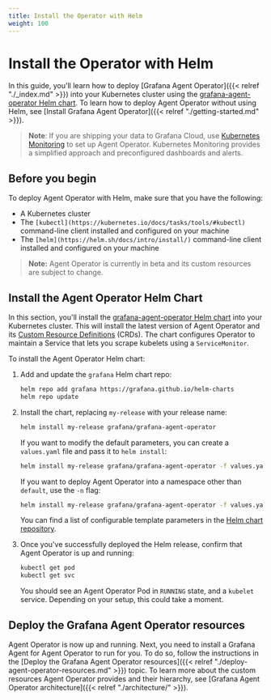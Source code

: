 ```yaml
---
title: Install the Operator with Helm
weight: 100
---
```

# Install the Operator with Helm

In this guide, you'll learn how to deploy [Grafana Agent Operator]({{< relref "./_index.md" >}}) into your Kubernetes cluster using the [grafana-agent-operator Helm chart](https://github.com/grafana/helm-charts/tree/main/charts/agent-operator). To learn how to deploy Agent Operator without using Helm, see [Install Grafana Agent Operator]({{< relref "./getting-started.md" >}}).

> **Note**: If you are shipping your data to Grafana Cloud, use [Kubernetes Monitoring](https://grafana.com/docs/grafana-cloud/kubernetes-monitoring/) to set up Agent Operator. Kubernetes Monitoring provides a simplified approach and preconfigured dashboards and alerts.

## Before you begin

To deploy Agent Operator with Helm, make sure that you have the following:

- A Kubernetes cluster
- The `[kubectl](https://kubernetes.io/docs/tasks/tools/#kubectl)` command-line client installed and configured on your machine
- The `[helm](https://helm.sh/docs/intro/install/)` command-line client installed and configured on your machine

> **Note:** Agent Operator is currently in beta and its custom resources are subject to change.

## Install the Agent Operator Helm Chart

In this section, you'll install the [grafana-agent-operator Helm chart](https://github.com/grafana/helm-charts/tree/main/charts/agent-operator) into your Kubernetes cluster. This will install the latest version of Agent Operator and its [Custom Resource Definitions](https://github.com/grafana/agent/tree/main/production/operator/crds) (CRDs). The chart configures Operator to maintain a Service that lets you scrape kubelets using a `ServiceMonitor`.

To install the Agent Operator Helm chart:

1. Add and update the `grafana` Helm chart repo:

    ```bash
    helm repo add grafana https://grafana.github.io/helm-charts
    helm repo update
    ```

1. Install the chart, replacing `my-release` with your release name:

    ```bash
    helm install my-release grafana/grafana-agent-operator
    ```

    If you want to modify the default parameters, you can create a `values.yaml` file and pass it to `helm install`:

    ```bash
    helm install my-release grafana/grafana-agent-operator -f values.yaml
    ```

    If you want to deploy Agent Operator into a namespace other than `default`, use the `-n` flag:

    ```bash
    helm install my-release grafana/grafana-agent-operator -f values.yaml -n my-namespace
    ```
    You can find a list of configurable template parameters in the [Helm chart repository](https://github.com/grafana/helm-charts/blob/main/charts/agent-operator/values.yaml).

1. Once you've successfully deployed the Helm release, confirm that Agent Operator is up and running:

    ```bash
    kubectl get pod
    kubectl get svc
    ```

    You should see an Agent Operator Pod in `RUNNING` state, and a `kubelet` service. Depending on your setup, this could take a moment.

## Deploy the Grafana Agent Operator resources

 Agent Operator is now up and running. Next, you need to install a Grafana Agent for Agent Operator to run for you. To do so, follow the instructions in the [Deploy the Grafana Agent Operator resources]({{< relref "./deploy-agent-operator-resources.md" >}}) topic. To learn more about the custom resources Agent Operator provides and their hierarchy, see [Grafana Agent Operator architecture]({{< relref "./architecture/" >}}).
